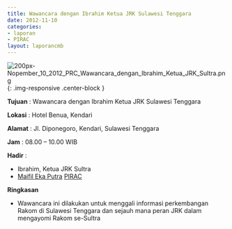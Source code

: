 ```yaml
---
title: Wawancara dengan Ibrahim Ketua JRK Sulawesi Tenggara 
date: 2012-11-10
categories:
- laporan
- PIRAC
layout: laporancmb
---
```



![200px-Nopember_10_2012_PRC_Wawancara_dengan_Ibrahim_Ketua_JRK_Sultra.png](/uploads/200px-Nopember_10_2012_PRC_Wawancara_dengan_Ibrahim_Ketua_JRK_Sultra.png){: .img-responsive .center-block }


**Tujuan** : Wawancara dengan Ibrahim Ketua JRK Sulawesi Tenggara 

**Lokasi** : Hotel Benua, Kendari 

**Alamat** : Jl. Diponegoro, Kendari, Sulawesi Tenggara 

**Jam** : 08.00 – 10.00 WIB 

**Hadir** :
* Ibrahim, Ketua JRK Sultra
* [Maifil Eka Putra](http://wiki.ciptamedia.org/wiki/Maifil_Eka_Putra) [PIRAC](http://wiki.ciptamedia.org/wiki/PIRAC)


**Ringkasan**  
* Wawancara ini dilakukan untuk menggali informasi perkembangan Rakom di Sulawesi Tenggara dan sejauh mana peran JRK dalam mengayomi Rakom se-Sultra 
